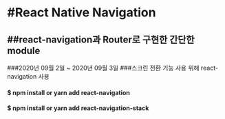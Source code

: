#React Native Navigation
=======================

##react-navigation과 Router로 구현한 간단한 module
--------------------------------------------

###2020년 09월 2일 ~ 2020년 09월 3일 
###스크린 전환 기능 사용 위해 react-navigation 사용

#### $ npm install or yarn add react-navigation
#### $ npm install or yarn add react-navigation-stack

##### 



